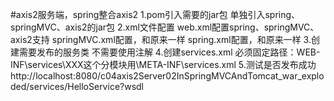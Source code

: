 #axis2服务端，spring整合axis2
1.pom引入需要的jar包
    单独引入spring、springMVC、axis2的jar包
2.xml文件配置
    web.xml配置spring、springMVC、axis2支持
    springMVC.xml配置，和原来一样
    spring.xml配置，和原来一样
3.创建需要发布的服务类
    不需要使用注解
4.创建services.xml
    必须固定路径：WEB-INF\services\XXX这个分模块用\META-INF\services.xml
5.测试是否发布成功
    http://localhost:8080/c04axis2Server02InSpringMVCAndTomcat_war_exploded/services/HelloService?wsdl